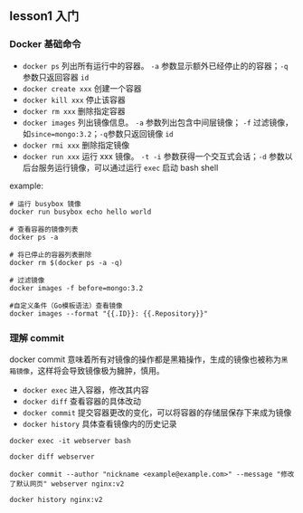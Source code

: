 ## lesson1 入门

### Docker 基础命令

 * `docker ps` 列出所有运行中的容器。 `-a` 参数显示额外已经停止的的容器；`-q`参数只返回容器 `id`
 * `docker create xxx` 创建一个容器
 * `docker kill xxx` 停止该容器
 * `docker rm xxx` 删除指定容器
 * `docker images` 列出镜像信息。 `-a` 参数列出包含中间层镜像； `-f` 过滤镜像，如`since=mongo:3.2`；`-q`参数只返回镜像 `id`
 * `docker rmi xxx` 删除指定镜像
 * `docker run xxx` 运行 xxx 镜像。 `-t -i` 参数获得一个交互式会话；`-d` 参数以后台服务运行镜像，可以通过运行 `exec` 启动 bash shell

example:

```
# 运行 busybox 镜像
docker run busybox echo hello world

# 查看容器的镜像列表
docker ps -a

# 将已停止的容器列表删除
docker rm $(docker ps -a -q)

# 过滤镜像
docker images -f before=mongo:3.2

#自定义条件（Go模板语法）查看镜像
docker images --format "{{.ID}}: {{.Repository}}"
```

### 理解 commit

docker commit 意味着所有对镜像的操作都是黑箱操作，生成的镜像也被称为`黑箱镜像`，这样将会导致镜像极为臃肿，慎用。

 * `docker exec` 进入容器，修改其内容
 * `docker diff` 查看容器的具体改动
 * `docker commit` 提交容器更改的变化，可以将容器的存储层保存下来成为镜像
 * `docker history` 具体查看镜像内的历史记录

 ```
 docker exec -it webserver bash

 docker diff webserver

 docker commit --author "nickname <example@example.com>" --message "修改了默认网页" webserver nginx:v2

 docker history nginx:v2
 ```

